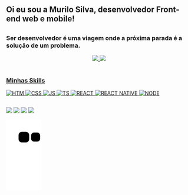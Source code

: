 ## Oi eu sou a Murilo Silva, desenvolvedor Front-end web e mobile!
##
### Ser desenvolvedor é uma viagem onde a próxima parada é a solução de um problema.
<div align="center">
  <a href="https://github.com/murilodevsilva">
  <img height="180em" src="https://github-readme-stats.vercel.app/api?username=murilodevsilva&show_icons=true&theme=apprentice&include_all_commits=true&count_private=true"/>
  <img height="180em" src="https://github-readme-stats.vercel.app/api/top-langs/?username=murilodevsilva&layout=compact&langs_count=7&theme=apprentice"/>
</div>
<div style="display: inline_block"><br>

### Minhas Skills

   ![HTM](https://img.shields.io/badge/HTML-FF3F0D?style=for-the-badge&logo=html5&logoColor=white)
   ![CSS](https://img.shields.io/badge/CSS-0953FF?&style=for-the-badge&logo=css3&logoColor=white)
   ![JS](https://img.shields.io/badge/JavaScript-F7DF1E?style=for-the-badge&logo=javascript&logoColor=black)
   ![TS](https://img.shields.io/badge/TypeScript-007ACC?style=for-the-badge&logo=typescript&logoColor=white)
   ![REACT](https://img.shields.io/badge/React-20232A?style=for-the-badge&logo=react&logoColor=61DAFB)
   ![REACT NATIVE](https://img.shields.io/badge/React_Native-20232A?style=for-the-badge&logo=react&logoColor=61DAFB)
   ![NODE](https://img.shields.io/badge/Node.js-43853D?style=for-the-badge&logo=node.js&logoColor=white)
 
</div>
  
  ##
 
 
<div> 
<a href="https://discord.gg/sguxfSVCZU" target="_blank"><img src="https://img.shields.io/badge/Discord-7289DA?style=for-the-badge&logo=discord&logoColor=white" target="_blank"></a> 
  <a href = "mailto:murilodev.silva@gmail.com"><img src="https://img.shields.io/badge/Gmail-D14836?style=for-the-badge&logo=gmail&logoColor=white" target="_blank"></a>
  <a href="https://www.linkedin.com/in/murilo-silva-5a873723b/" target="_blank"><img src="https://img.shields.io/badge/-LinkedIn-%230077B5?style=for-the-badge&logo=linkedin&logoColor=white" target="_blank"></a> 
  <a href="https://wa.me/5548984687329?text=Desenvolvedor%20Front-End" target="_blank"><img src="https://img.shields.io/badge/WhatsApp-25D366?style=for-the-badge&logo=whatsapp&logoColor=white" target="_blank"></a> 
 
  ![Snake animation](https://github.com/murilodevsilva/murilodevsilva/blob/output/github-contribution-grid-snake.svg)
 
</div>
